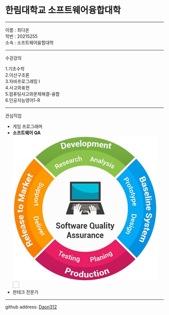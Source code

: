 # 한림대학교  소프트웨어융합대학
---
이름 : 최다온   
학번 : 20215255   
소속 : 소프트웨어융합대학   

-------------------   
수강강의   

1.기초수학   
2.이산구조론   
3.자바프로그래밍 I   
4.사고와표현   
5.컴퓨팅사고와문제해결-융합   
6.인공지능영어1-R   

------------------
관심직업 
* 게임 프로그래머
* **소프트웨어 QA**            ![qa사진](what-is-software-quality-assurance.jpg)   <img scr=what-is-software-quality-assurance.jpg height=20 width=20>
* 판테크 전문가   

-------------------

github address: [Daon312][github]   

[github]:http://github.com/Daon312
